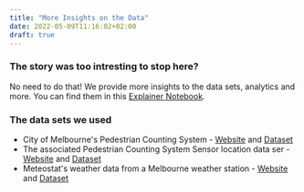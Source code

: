 ```yaml
---
title: "More Insights on the Data"
date: 2022-05-09T11:16:02+02:00
draft: true
---
```


### The story was too intresting to stop here? 

No need to do that! We provide more insights to the data sets, analytics and more. You can find them in this [Explainer Notebook](https://github.com/HannaRess/socialDataFinalProject/blob/main/Explainer%20Notebook.ipynb).

### The data sets we used

* City of Melbourne's Pedestrian Counting System - [Website](https://data.melbourne.vic.gov.au/Transport/Pedestrian-Counting-System-Monthly-counts-per-hour/b2ak-trbp?src=featured_banner) and [Dataset](https://www.student.dtu.dk/~s212220/socialData2022/Data/Pedestrian_Counting_System_-_Monthly__counts_per_hour_.csv)
* The associated Pedestrian Counting System Sensor location data ser - [Website](https://data.melbourne.vic.gov.au/Transport/Pedestrian-Counting-System-Sensor-Locations/h57g-5234) and [Dataset](https://www.student.dtu.dk/~s212220/socialData2022/Data/Pedestrian_Counting_System_-_Sensor_Locations.csv)
* Meteostat's weather data from a Melbourne weather station - [Website](https://meteostat.net/en/station/94866?t=2015-01-01/2021-12-31) and [Dataset](https://www.student.dtu.dk/~s212220/socialData2022/Data/weather_melbourne.csv)
